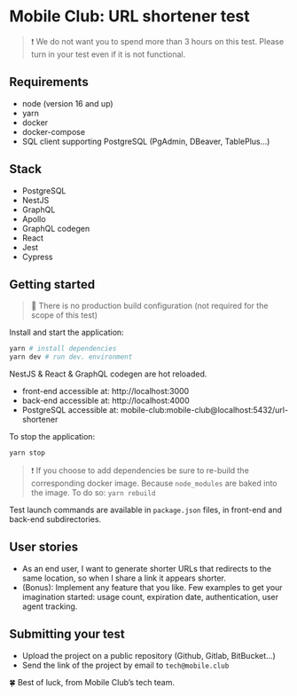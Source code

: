 # Mobile Club: URL shortener test

> ❗️ We do not want you to spend more than 3 hours on this test.
> Please turn in your test even if it is not functional.

## Requirements

* node (version 16 and up)
* yarn
* docker
* docker-compose
* SQL client supporting PostgreSQL (PgAdmin, DBeaver, TablePlus...)

## Stack

* PostgreSQL
* NestJS
* GraphQL
* Apollo
* GraphQL codegen
* React
* Jest
* Cypress

## Getting started

> 📘 There is no production build configuration (not required for the scope of
> this test)

Install and start the application:
```bash
yarn # install dependencies
yarn dev # run dev. environment
```

NestJS & React & GraphQL codegen are hot reloaded.

- front-end accessible at: http://localhost:3000
- back-end accessible at: http://localhost:4000
- PostgreSQL accessible at: mobile-club:mobile-club@localhost:5432/url-shortener

To stop the application:
```bash
yarn stop
```

> ❗️ If you choose to add dependencies be sure to re-build the corresponding
> docker image. Because `node_modules` are baked into the image.
> To do so: `yarn rebuild`

Test launch commands are available in `package.json` files, in front-end and
back-end subdirectories.

## User stories

- As an end user, I want to generate shorter URLs that redirects to the same
location, so when I share a link it appears shorter.
- (Bonus): Implement any feature that you like. Few examples to get your
imagination started: usage count, expiration date, authentication, user agent
tracking.

## Submitting your test

- Upload the project on a public repository (Github, Gitlab, BitBucket...)
- Send the link of the project by email to `tech@mobile.club`

🍀 Best of luck, from Mobile Club’s tech team.
